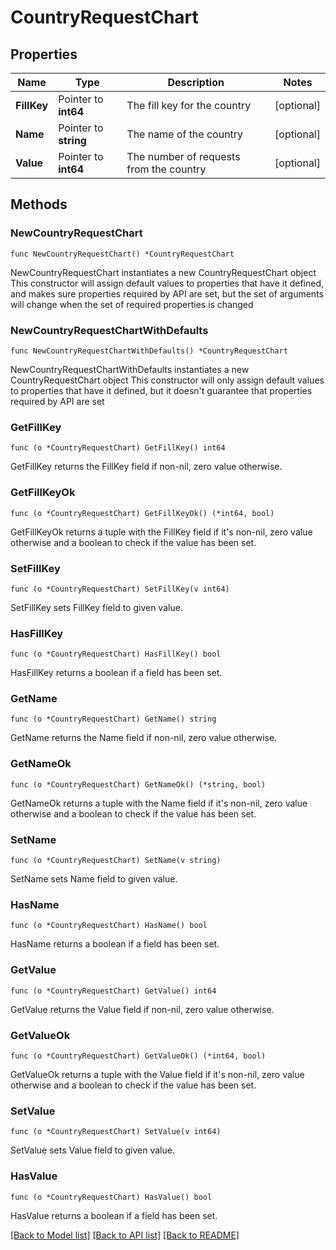 # CountryRequestChart

## Properties

Name | Type | Description | Notes
------------ | ------------- | ------------- | -------------
**FillKey** | Pointer to **int64** | The fill key for the country | [optional] 
**Name** | Pointer to **string** | The name of the country | [optional] 
**Value** | Pointer to **int64** | The number of requests from the country | [optional] 

## Methods

### NewCountryRequestChart

`func NewCountryRequestChart() *CountryRequestChart`

NewCountryRequestChart instantiates a new CountryRequestChart object
This constructor will assign default values to properties that have it defined,
and makes sure properties required by API are set, but the set of arguments
will change when the set of required properties is changed

### NewCountryRequestChartWithDefaults

`func NewCountryRequestChartWithDefaults() *CountryRequestChart`

NewCountryRequestChartWithDefaults instantiates a new CountryRequestChart object
This constructor will only assign default values to properties that have it defined,
but it doesn't guarantee that properties required by API are set

### GetFillKey

`func (o *CountryRequestChart) GetFillKey() int64`

GetFillKey returns the FillKey field if non-nil, zero value otherwise.

### GetFillKeyOk

`func (o *CountryRequestChart) GetFillKeyOk() (*int64, bool)`

GetFillKeyOk returns a tuple with the FillKey field if it's non-nil, zero value otherwise
and a boolean to check if the value has been set.

### SetFillKey

`func (o *CountryRequestChart) SetFillKey(v int64)`

SetFillKey sets FillKey field to given value.

### HasFillKey

`func (o *CountryRequestChart) HasFillKey() bool`

HasFillKey returns a boolean if a field has been set.

### GetName

`func (o *CountryRequestChart) GetName() string`

GetName returns the Name field if non-nil, zero value otherwise.

### GetNameOk

`func (o *CountryRequestChart) GetNameOk() (*string, bool)`

GetNameOk returns a tuple with the Name field if it's non-nil, zero value otherwise
and a boolean to check if the value has been set.

### SetName

`func (o *CountryRequestChart) SetName(v string)`

SetName sets Name field to given value.

### HasName

`func (o *CountryRequestChart) HasName() bool`

HasName returns a boolean if a field has been set.

### GetValue

`func (o *CountryRequestChart) GetValue() int64`

GetValue returns the Value field if non-nil, zero value otherwise.

### GetValueOk

`func (o *CountryRequestChart) GetValueOk() (*int64, bool)`

GetValueOk returns a tuple with the Value field if it's non-nil, zero value otherwise
and a boolean to check if the value has been set.

### SetValue

`func (o *CountryRequestChart) SetValue(v int64)`

SetValue sets Value field to given value.

### HasValue

`func (o *CountryRequestChart) HasValue() bool`

HasValue returns a boolean if a field has been set.


[[Back to Model list]](../README.md#documentation-for-models) [[Back to API list]](../README.md#documentation-for-api-endpoints) [[Back to README]](../README.md)



